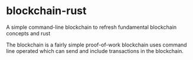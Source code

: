 # blockchain-rust
A simple command-line blockchain to refresh fundamental blockchain concepts and rust

The blockchain is a fairly simple proof-of-work blockchain uses command line operated which can send and include transactions in the blockchain.
